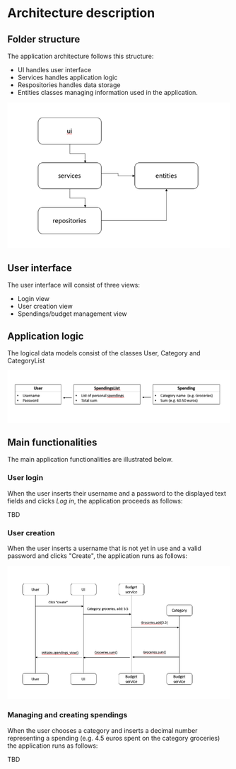 # Architecture description

## Folder structure

The application architecture follows this structure:

- UI handles user interface
- Services handles application logic
- Respositories handles data storage
- Entities classes managing information used in the application.

![](./Images/Folder_structure.png)


## User interface

The user interface will consist of three views:

- Login view
- User creation view
- Spendings/budget management view

## Application logic

The logical data models consist of the classes User, Category and CategoryList

![](./Images/Classes.png)

## Main functionalities

The main application functionalities are illustrated below.

### User login

When the user inserts their username and a password to the displayed text fields and clicks _Log in_, the application proceeds as follows:

TBD

### User creation

When the user inserts a username that is not yet in use and a valid password and clicks "Create", the application runs as follows:

![](./Images/Spending_creation.png)

### Managing and creating spendings

When the user chooses a category and inserts a decimal number representing a spending (e.g. 4.5 euros spent on the category groceries) the application runs as follows:

TBD
